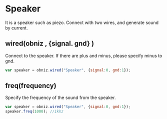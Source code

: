 # Speaker

It is a speaker such as piezo. Connect with two wires, and generate sound by current.

## wired(obniz , {signal. gnd} )
Connect to the speaker. If there are plus and minus, please specify minus to gnd.
```Javascript
var speaker = obniz.wired("Speaker", {signal:0, gnd:1});
```
## freq(frequency)
Specify the frequency of the sound from the speaker.

```Javascript
var speaker = obniz.wired("Speaker", {signal:0, gnd:1});
speaker.freq(1000); //1khz
```